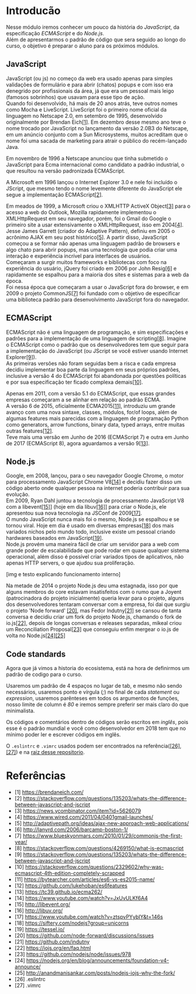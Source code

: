 # Introducão

Nesse módulo iremos conhecer um pouco da história do *JavaScript*, da especificação *ECMAScript*  e do *Node.js*. <br />
Além de apresentarmos o padrão de código que sera seguido ao longo do curso, o objetivo é preparar o aluno para os próximos módulos.

<a id="introduction-javascript"></a>
## JavaScript

JavaScript (ou js) no começo da web era usado apenas para simples validações de formulário e para abrir (chatos) popups e com isso era denegrido por profissionais da área, já que era um pessoal mais leigo (famosos sobrinhos) que usavam para esse tipo de ação. <br />
Quando foi desenvolvido, há mais de 20 anos atrás, teve outros nomes como Mocha e LiveScript. LiveScript foi o primeiro nome oficial da linguagem no Netscape 2.0, em setembro de 1995, desenvolvido originalmente por Brendan Eich[[1]](#ref-1).
Em dezembro desse mesmo ano teve o nome trocado por JavaScript no lançamento da versão 2.0B3 do Netscape, em um anúncio conjunto com a Sun Microsystems, muitos acreditam que o nome foi uma sacada de marketing para atrair o público do recém-lançado Java.

Em novembro de 1996 a Netscape anunciou que tinha submetido o JavaScript para Ecma internacional como candidato a padrão industrial, o que resultou na versão padronizada ECMAScript.

A Microsoft em 1996 lançou o Internet Explorer 3.0 e nele foi incluído o JScript, que mesmo tendo o nome levemente diferente do JavaScript ele segue a implementação ECMAScript[[2]](#ref-2).

Em meados de 1999, a Microsoft criou o XMLHTTP ActiveX Object[[3]](#ref-3) para o acesso a web do Outlook, Mozilla rapidamente implementou o XMLHttpRequest em seu navegador, porém, foi o Gmail do Google o primeiro site a usar extensivamente o XMLHttpRequest, isso em 2004[[4]](#ref-4).<br />
Jesse James Garrett (criador do Adaptive Pattern), definiu em 2005 o acrônimo AJAX em seu post histórico[[5]](#ref-5). A partir disso, JavaScript começou a se formar não apenas uma linguagem padrão de browsers e algo chato para abrir popups, mas uma tecnologia que podia criar uma interação e experiência incrível para interfaces de usuários. <br />
Começaram a surgir muitos frameworks e bibliotecas com foco na experiência do usuário, jQuery foi criado em 2006 por John Resig[[6]](#ref-6) e rapidamente se espalhou para a maioria dos sites e sistemas para a web da época. <br />
Foi nessa época que começaram a usar o JavaScript fora do browser, e em 2009 o projeto CommonJS[[7]](#ref-7) foi fundado com o objetivo de especificar uma biblioteca padrão para desenvolvimento JavaScript fora do navegador.

<a id="introduction-ecmascript"></a>
## ECMAScript

ECMAScript não é uma linguagem de programação, e sim especificações e padrões para a implementação de uma linguagem de scripting[[8]](#ref-8). Imagine o ECMAScript como o padrão que os desenvolvedores tem que seguir para a implementação do JavaScript (ou JScript se você estiver usando Internet Explorer[[9]](#ref-9)).<br />
As primeiras versões não foram seguidas bem a risca e cada empresa decidiu implementar boa parte da linguagem em seus próprios padrões, inclusive a versão 4 do ECMAScript foi abandonada por questões políticas e por sua especificação ter ficado complexa demais[[10]](#ref-10).

Apenas em 2011, com a versão 5.1 do ECMAScript, que essas grandes empresas começaram a se alinhar em relação ao padrão ECMA.<br />
A versão 6 de 2015, oficialmente ECMA2015[[11]](#ref-11), introduziu um grande avanço com uma nova sintaxe, classes, módulos, for/of loops, além de algumas features mais parecidas com a linguagem de programação Python como generators, arrow functions, binary data, typed arrays, entre muitas outras features[[12]](#ref-12). <br />
Teve mais uma versão em Junho de 2016 (ECMAScript 7) e outra em Junho de 2017 (ECMAScript 8), agora aguardamos a versão 9[[13]](#ref-13).

<a id='introduction-nodejs'></a>
## Node.js

Google, em 2008, lançou, para o seu navegador Google Chrome, o motor para processamento JavaScript Chrome V8[[14]](#ref-14) e decidiu fazer disso um código aberto onde qualquer pessoa na internet poderia contribuir para sua evolução.<br />
Em 2009, Ryan Dahl juntou a tecnologia de processamento JavaScript V8 com a libevent[[15]](#ref-15)] (hoje em dia libuv[[16]](#ref-16)] para criar o Node.js, ele apresentou sua nova tecnologia na JSConf de 2009[[17]](#ref-17).<br />
O mundo JavaScript nunca mais foi o mesmo, Node.js se espalhou e se tornou viral. Hoje em dia é usado em diversas empresas[[18]](#ref-18) dos mais variados nichos pelo mundo todo, inclusive existe um pessoal criando hardwares baseados em JavaScript[[19]](#ref-19).<br />
Node.js provém uma maneira fácil de criar um servidor para a web com grande poder de escalabilidade que pode rodar em quase qualquer sistema operacional, além disso é possível criar variados tipos de aplicativos, não apenas HTTP servers, o que ajudou sua proliferação.

[img e testo explicando funcionamento interno]

Na metade de 2014 o projeto Node.js deu uma estagnada, isso por que alguns membros do core estavam insatisfeitos com o rumo que a Joyent (patrocinadora do projeto inicialmente) queria levar para o projeto, alguns dos desenvolvedores tentaram conversar com a empresa, foi dai que surgiu o projeto 'Node forward' [[20]](#ref-20), mas Fedor Indutny[[21]](#ref-21) se cansou de tanta conversa e decidiu criar um fork do projeto Node.js, chamando o fork de io.js[[22]](#ref-22), depois de longas conversas e releases separadas, mikeal criou um Reconciliation Proposal[[23]](#ref-23) que conseguiu enfim mergear o io.js de volta no Node.js[[24]](#ref-24)[[25]](#ref-25)

<a id='introduction-codestandards'></a>
## Code standards
Agora que já vimos a historia do ecosistema, está na hora de definirmos um padrão de codigo para o curso.

Usaremos um padrão de 4 espaços no lugar de tab, e mesmo não sendo necessários, usaremos ponto e vírgula (*;*) no final de cada *statement* ou *expression*, usaremos parênteses em todos os argumentos de funções, nosso limite de column é *80* e iremos sempre preferir ser mais claro do que minimalista.

Os códigos e comentários dentro de códigos serão escritos em *inglês*, pois esse é o padrão mundial e você como desenvolvedor em 2018 tem que no mínimo poder ler e escrever códigos em inglês.

O `.eslintrc` e `.vimrc` usados podem ser encontrados na referência([[26]](#ref-26), [[27]](#ref-27)) e na [raiz desse repositorio](#ref-26).

# Referências

<a id='ref-1'></a>
- [1] https://brendaneich.com/
<a id='ref-2'></a>
- [2] https://stackoverflow.com/questions/135203/whats-the-difference-between-javascript-and-jscript
<a id='ref-3'></a>
- [3] https://news.ycombinator.com/item?id=5626079
<a id='ref-4'></a>
- [4] https://www.wired.com/2011/04/0401gmail-launches/
<a id='ref-5'></a>
- [5] http://adaptivepath.org/ideas/ajax-new-approach-web-applications/
<a id='ref-6'></a>
- [6] http://lanyrd.com/2006/barcamp-boston-1/
<a id='ref-7'></a>
- [7] https://www.blueskyonmars.com/2010/01/29/commonjs-the-first-year/
<a id='ref-8'></a>
- [8] https://stackoverflow.com/questions/4269150/what-is-ecmascript
<a id='ref-9'></a>
- [9] https://stackoverflow.com/questions/135203/whats-the-difference-between-javascript-and-jscript
<a id='ref-10'></a>
- [10] https://stackoverflow.com/questions/2329602/why-was-ecmascript-4th-edition-completely-scrapped
<a id='ref-11'></a>
- [11] https://bytearcher.com/articles/es6-vs-es2015-name/
<a id='ref-12'></a>
- [12] https://github.com/lukehoban/es6features
<a id='ref-13'></a>
- [13] https://tc39.github.io/ecma262/
<a id='ref-14'></a>
- [14] https://www.youtube.com/watch?v=JxUvULKf6A4
<a id='ref-15'></a>
- [15] http://libevent.org/
<a id='ref-16'></a>
- [16] http://libuv.org/
<a id='ref-17'></a>
- [17] https://www.youtube.com/watch?v=ztspvPYybIY&t=146s
<a id='ref-18'></a>
- [18] https://siftery.com/nodejs?group=unicorns
<a id='ref-19'></a>
- [19] https://tessel.io/
<a id='ref-20'></a>
- [20] https://github.com/node-forward/discussions/issues
<a id='ref-21'></a>
- [21] https://github.com/indutny
<a id='ref-22'></a>
- [22] https://iojs.org/en/faq.html
<a id='ref-23'></a>
- [23] https://github.com/nodejs/node/issues/978
<a id='ref-24'></a>
- [24] https://nodejs.org/en/blog/announcements/foundation-v4-announce/
<a id='ref-25'></a>
- [25] http://anandmanisankar.com/posts/nodejs-iojs-why-the-fork/
<a id='ref-26'></a>
- [26] .eslintrc
<a id='ref-27'></a>
- [27] .vimrc
